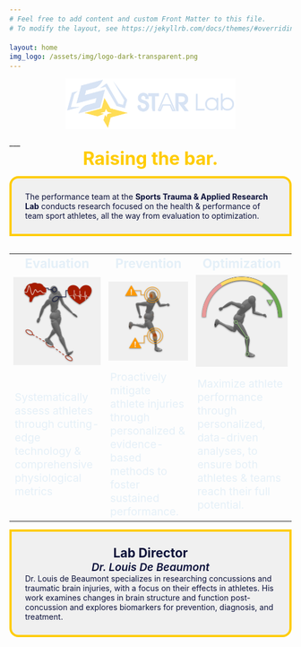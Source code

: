 ```yaml
---
# Feel free to add content and custom Front Matter to this file.
# To modify the layout, see https://jekyllrb.com/docs/themes/#overriding-theme-defaults

layout: home
img_logo: /assets/img/logo-dark-transparent.png
---
```


<style>
    .title-tagline{
        color: #ffcc00;
        font-weight: bold;
        font-size: 2rem; 
        text-align: center;
    }
    .title-head{
        font-weight: bold;
        font-size: 1.4rem;
        text-align: center;
        color: #e5f0f8;
    }
    .text-body{
        font-weight: normal;
        font-size: 1.2rem;
        text-align: left;
        color: #e5f0f8;
    }
    .text-dark{
        color: #0b113a;
    }
</style>

<div>
    <img id="img-logo" src="./assets/img/logo-dark-transparent.png" alt="logo" style="display: block; width:60%; object-fit: contain; margin: auto; padding-bottom: 16px"/>
</div>
___
<div style="padding-bottom: 12px" class="title-tagline">Raising the bar.</div>
<div class="text-dark" style="background-color: #f0f0f0; padding: 24px; border-radius: 16px 16px 0px 0px; border: 4px solid #ffcc00">
The performance team at the <span style="font-weight:bold">Sports Trauma & Applied Research Lab</span> conducts research focused on the health & performance of team sport athletes, all the way from evaluation to optimization.
</div>
<br>
<table>
    <tr style="font-weight: bold; font-size: 1.4rem; text-align: center;" class="title-head">
        <td>Evaluation</td>
        <td>Prevention</td>
        <td>Optimization</td>
    </tr>
    <tr>
        <td>
            <img id="img-logo" src="./assets/img/01-eval.png" alt="logo" style="display: block; width:100%; object-fit: contain; margin: auto;"/>
        </td>
        <td>
            <img id="img-logo" src="./assets/img/02-prevent.png" alt="logo" style="display: block; width:100%; object-fit: contain; margin: auto;"/>
        </td>
        <td>
            <img id="img-logo" src="./assets/img/03-optim.png" alt="logo" style="display: block; width:100%; object-fit: contain; margin: auto;"/>
        </td>
    </tr>
    <tr>
        <td class="text-body">Systematically assess athletes through cutting-edge technology & comprehensive physiological metrics</td>
        <td class="text-body">Proactively mitigate athlete injuries through personalized & evidence-based methods to foster sustained performance.</td>
        <td class="text-body">Maximize athlete performance through personalized, data-driven analyses, to ensure both athletes & teams reach their full potential.</td>
    </tr>
</table>
<div style="background-color: #f0f0f0; padding: 24px; border-radius: 0px 0px 16px 16px; border: 4px solid #ffcc00">
    <div class="text-dark" style="font-weight: bold; font-size: 1.4rem; text-align: center;">Lab Director</div>
    <div class="text-dark" style="font-weight: 600; font-style: italic; font-size: 1.2rem; text-align: center;">Dr. Louis De Beaumont</div>
    <div class="text-dark" style="text-align: left">
        Dr. Louis de Beaumont specializes in researching concussions and traumatic brain injuries, with a focus on their effects in athletes. His work examines changes in brain structure and function post-concussion and explores biomarkers for prevention, diagnosis, and treatment.
    </div>
</div>
